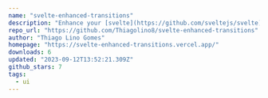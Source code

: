 ```yaml
---
name: "svelte-enhanced-transitions"
description: "Enhance your [svelte](https://github.com/sveltejs/svelte) transitions."
repo_url: "https://github.com/Thiagolino8/svelte-enhanced-transitions"
author: "Thiago Lino Gomes"
homepage: "https://svelte-enhanced-transitions.vercel.app/"
downloads: 6
updated: "2023-09-12T13:52:21.309Z"
github_stars: 7
tags: 
  - ui
---
```

